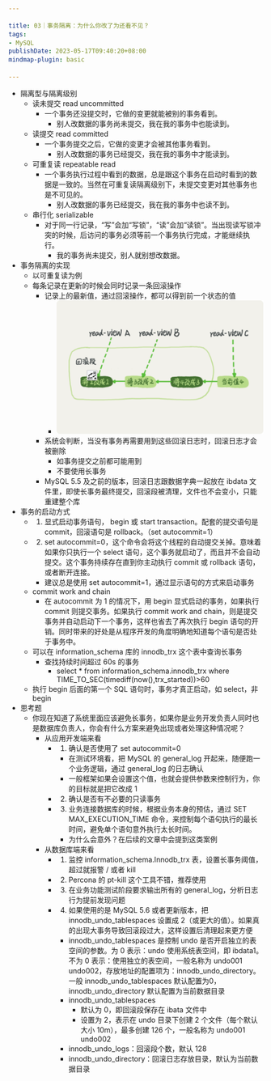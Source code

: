 ```yaml
---

title: 03｜事务隔离：为什么你改了为还看不见？
tags:
- MySQL
publishDate: 2023-05-17T09:40:20+08:00
mindmap-plugin: basic

---
```


- 隔离型与隔离级别
  - 读未提交 read uncommitted
    - 一个事务还没提交时，它做的变更就能被别的事务看到。
      - 别人改数据的事务尚未提交，我在我的事务中也能读到。
  - 读提交 read committed
    - 一个事务提交之后，它做的变更才会被其他事务看到。
      - 别人改数据的事务已经提交，我在我的事务中才能读到。
  - 可重复读 repeatable read
    - 一个事务执行过程中看到的数据，总是跟这个事务在启动时看到的数据是一致的。当然在可重复读隔离级别下，未提交变更对其他事务也是不可见的。
      - 别人改数据的事务已经提交，我在我的事务中也读不到。
  - 串行化 serializable
    - 对于同一行记录，“写”会加“写锁”，“读”会加“读锁”。当出现读写锁冲突的时候，后访问的事务必须等前一个事务执行完成，才能继续执行。
      - 我的事务尚未提交，别人就别想改数据。
- 事务隔离的实现
  - 以可重复读为例
  - 每条记录在更新的时候会同时记录一条回滚操作
    - 记录上的最新值，通过回滚操作，都可以得到前一个状态的值
      - ![mysql45-03-1](https://raw.githubusercontent.com/11ze/static/main/images/mysql45-03-1.png)
    - 系统会判断，当没有事务再需要用到这些回滚日志时，回滚日志才会被删除
      - 如事务提交之前都可能用到
      - 不要使用长事务
    - MySQL 5.5 及之前的版本，回滚日志跟数据字典一起放在 ibdata 文件里，即使长事务最终提交，回滚段被清理，文件也不会变小，只能重建整个库
- 事务的启动方式
  - 1. 显式启动事务语句， begin 或 start transaction。配套的提交语句是 commit，回滚语句是 rollback。（set autocommit=1）
  - 2. set autocommit=0，这个命令会将这个线程的自动提交关掉。意味着如果你只执行一个 select 语句，这个事务就启动了，而且并不会自动提交。这个事务持续存在直到你主动执行 commit 或 rollback 语句，或者断开连接。
    - 建议总是使用 set autocommit=1，通过显示语句的方式来启动事务
  - commit work and chain
    - 在 autocommit 为 1 的情况下，用 begin 显式启动的事务，如果执行 commit 则提交事务。如果执行 commit work and chain，则是提交事务并自动启动下一个事务，这样也省去了再次执行 begin 语句的开销。同时带来的好处是从程序开发的角度明确地知道每个语句是否处于事务中。
  - 可以在 information_schema 库的 innodb_trx 这个表中查询长事务
    - 查找持续时间超过 60s 的事务
      - select * from information_schema.innodb_trx where TIME_TO_SEC(timediff(now(),trx_started))>60
  - 执行 begin 后面的第一个 SQL 语句时，事务才真正启动，如 select，非 begin
- 思考题
  - 你现在知道了系统里面应该避免长事务，如果你是业务开发负责人同时也是数据库负责人，你会有什么方案来避免出现或者处理这种情况呢？
    - 从应用开发端来看
      - 1. 确认是否使用了 set autocommit=0
        - 在测试环境看，把 MySQL 的 general_log 开起来，随便跑一个业务逻辑，通过 general_log 的日志确认
        - 一般框架如果会设置这个值，也就会提供参数来控制行为，你的目标就是把它改成 1
      - 2. 确认是否有不必要的只读事务
      - 3. 业务连接数据库的时候，根据业务本身的预估，通过 SET MAX_EXECUTION_TIME 命令，来控制每个语句执行的最长时间，避免单个语句意外执行太长时间。
        - 为什么会意外？在后续的文章中会提到这类案例
    - 从数据库端来看
      - 1. 监控 information_schema.Innodb_trx 表，设置长事务阈值，超过就报警 / 或者 kill
      - 2. Percona 的 pt-kill 这个工具不错，推荐使用
      - 3. 在业务功能测试阶段要求输出所有的 general_log，分析日志行为提前发现问题
      - 4. 如果使用的是 MySQL 5.6 或者更新版本，把 innodb_undo_tablespaces 设置成 2（或更大的值）。如果真的出现大事务导致回滚段过大，这样设置后清理起来更方便
        - innodb_undo_tablespaces 是控制 undo 是否开启独立的表空间的参数。为 0 表示：undo 使用系统表空间，即 ibdata1。不为 0 表示：使用独立的表空间，一般名称为 undo001 undo002，存放地址的配置项为：innodb_undo_directory。一般 innodb_undo_tablespaces 默认配置为0，innodb_undo_directory 默认配置为当前数据目录
        - innodb_undo_tablespaces
          - 默认为 0，即回滚段保存在 ibata 文件中
          - 设置为 2，表示在 undo 目录下创建 2 个文件（每个默认大小 10m），最多创建 126 个，一般名称为 undo001 undo002
        - innodb_undo_logs：回滚段个数，默认 128
        - innodb_undo_directory：回滚日志存放目录，默认为当前数据目录
